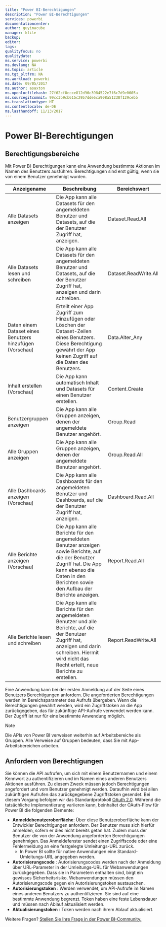 ```yaml
---
title: "Power BI-Berechtigungen"
description: "Power BI-Berechtigungen"
services: powerbi
documentationcenter: 
author: guyinacube
manager: kfile
backup: 
editor: 
tags: 
qualityfocus: no
qualitydate: 
ms.service: powerbi
ms.devlang: NA
ms.topic: article
ms.tgt_pltfrm: NA
ms.workload: powerbi
ms.date: 09/05/2017
ms.author: asaxton
ms.openlocfilehash: 27f62cf8ecce812d96c3984522e7f6c7d9e0605a
ms.sourcegitcommit: 99cc3b9cb615c2957dde6ca908a51238f129cebb
ms.translationtype: HT
ms.contentlocale: de-DE
ms.lasthandoff: 11/13/2017
---
```

# <a name="power-bi-permissions"></a>Power BI-Berechtigungen
## <a name="permission-scopes"></a>Berechtigungsbereiche
Mit Power BI-Berechtigungen kann eine Anwendung bestimmte Aktionen im Namen des Benutzers ausführen. Berechtigungen sind erst gültig, wenn sie von einem Benutzer genehmigt wurden.

| Anzeigename | Beschreibung | Bereichswert |
| --- | --- | --- |
| Alle Datasets anzeigen |Die App kann alle Datasets für den angemeldeten Benutzer und Datasets, auf die der Benutzer Zugriff hat, anzeigen. |Dataset.Read.All |
| Alle Datasets lesen und schreiben |Die App kann alle Datasets für den angemeldeten Benutzer und Datasets, auf die der Benutzer Zugriff hat, anzeigen und darin schreiben. |Dataset.ReadWrite.All |
| Daten einem Dataset eines Benutzers hinzufügen (Vorschau) |Erteilt einer App Zugriff zum Hinzufügen oder Löschen der Dataset-Zeilen eines Benutzers. Diese Berechtigung gewährt der App keinen Zugriff auf die Daten des Benutzers. |Data.Alter_Any |
| Inhalt erstellen (Vorschau) |Die App kann automatisch Inhalt und Datasets für einen Benutzer erstellen. |Content.Create |
| Benutzergruppen anzeigen |Die App kann alle Gruppen anzeigen, denen der angemeldete Benutzer angehört. |Group.Read |
| Alle Gruppen anzeigen |Die App kann alle Gruppen anzeigen, denen der angemeldete Benutzer angehört. |Group.Read.All |
| Alle Dashboards anzeigen (Vorschau) |Die App kann alle Dashboards für den angemeldeten Benutzer und Dashboards, auf die der Benutzer Zugriff hat, anzeigen. |Dashboard.Read.All |
| Alle Berichte anzeigen (Vorschau) |Die App kann alle Berichte für den angemeldeten Benutzer anzeigen sowie Berichte, auf die der Benutzer Zugriff hat. Die App kann ebenso die Daten in den Berichten sowie den Aufbau der Berichte anzeigen. |Report.Read.All |
| Alle Berichte lesen und schreiben |Die App kann alle Berichte für den angemeldeten Benutzer und alle Berichte, auf die der Benutzer Zugriff hat, anzeigen und darin schreiben. Hiermit wird nicht das Recht erteilt, neue Berichte zu erstellen. |Report.ReadWrite.All |

Eine Anwendung kann bei der ersten Anmeldung auf der Seite eines Benutzers Berechtigungen anfordern. Die angeforderten Berechtigungen werden im Bereichsparameter des Aufrufs übergeben. Wenn die Berechtigungen gewährt werden, wird ein Zugriffstoken an die App zurückgegeben, das für zukünftige API-Aufrufe verwendet werden kann. Der Zugriff ist nur für eine bestimmte Anwendung möglich.

> [!NOTE]
> Die APIs von Power BI verweisen weiterhin auf Arbeitsbereiche als Gruppen. Alle Verweise auf Gruppen bedeuten, dass Sie mit App-Arbeitsbereichen arbeiten.
> 
> 

## <a name="requesting-permissions"></a>Anfordern von Berechtigungen
Sie können die API aufrufen, um sich mit einem Benutzernamen und einem Kennwort zu authentifizieren und im Namen eines anderen Benutzers Aktionen ausführen. Zu diesem Zweck müssen jedoch Berechtigungen angefordert und vom Benutzer genehmigt werden. Daraufhin wird bei allen zukünftigen Aufrufen das zurückgegebene Zugriffstoken gesendet. Bei diesem Vorgang befolgen wir das Standardprotokoll [OAuth 2.0](http://oauth.net/2/). Während die tatsächliche Implementierung variieren kann, beinhaltet der OAuth-Flow für Power BI die folgenden Elemente:

* **Anmeldebenutzeroberfläche**: Über diese Benutzeroberfläche kann der Entwickler Berechtigungen anfordern. Der Benutzer muss sich hierfür anmelden, sofern er dies nicht bereits getan hat. Zudem muss der Benutzer die von der Anwendung angeforderten Berechtigungen genehmigen. Das Anmeldefenster sendet einen Zugriffscode oder eine Fehlermeldung an eine festgelegte Umleitungs-URL zurück.
  * In Power BI sollte für native Anwendungen eine Standard-Umleitungs-URL angegeben werden.
* **Autorisierungscode** : Autorisierungscodes werden nach der Anmeldung über URL-Parameter in der Umleitungs-URL für Webanwendungen zurückgegeben. Dass sie in Parametern enthalten sind, birgt ein gewisses Sicherheitsrisiko. Webanwendungen müssen den Autorisierungscode gegen ein Autorisierungstoken austauschen.
* **Autorisierungstoken** : Werden verwendet, um API-Aufrufe im Namen eines anderen Benutzers zu authentifizieren. Sie sind auf eine bestimmte Anwendung begrenzt. Token haben eine feste Lebensdauer und müssen nach Ablauf aktualisiert werden.
* **Aktualisierungstoken** : Token werden nach ihrem Ablauf aktualisiert.

Weitere Fragen? [Stellen Sie Ihre Frage in der Power BI-Community.](http://community.powerbi.com/)


